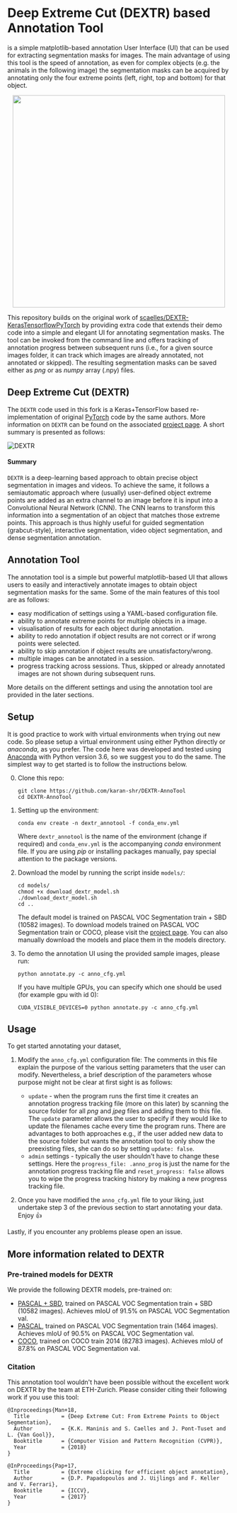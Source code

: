 # Deep Extreme Cut (DEXTR) based Annotation Tool
is a simple matplotlib-based annotation User Interface (UI) that can be used for extracting segmentation masks for images. The main advantage of using this tool is the speed of annotation, as even for complex objects (e.g. the animals in the following image) the segmentation masks can be acquired by annotating only the four extreme points (left, right, top and bottom) for that object.

<p align="center"><img src="doc/github_teaser.gif" align="center" width=480 height=auto/></p>

This repository builds on the original work of [scaelles/DEXTR-KerasTensorflowPyTorch](https://github.com/scaelles/DEXTR-KerasTensorflow) by providing extra code that extends their demo code into a simple and elegant UI for annotating segmentation masks. The tool can be invoked from the command line and offers tracking of annotation progress between subsequent runs (i.e., for a given source images folder, it can track which images are already annotated, not annotated or skipped). The resulting segmentation masks can be saved either as *png* or as *numpy* array (.npy) files. 


## Deep Extreme Cut (DEXTR)
The `DEXTR` code used in this fork is a Keras+TensorFlow based re-implementation of original [PyTorch](https://github.com/scaelles/DEXTR-PyTorch) code by the same authors. More information on `DEXTR` can be found on the associated [project page](http://www.vision.ee.ethz.ch/~cvlsegmentation/dextr). A short summary is presented as follows: 

![DEXTR](doc/dextr.png)

#### Summary
`DEXTR` is a deep-learning based approach to obtain precise object segmentation in images and videos. To achieve the same, it follows a semiautomatic approach where (usually) user-defined object extreme points are added as an extra channel to an image before it is input into a Convolutional Neural Network (CNN). The CNN learns to transform this information into a segmentation of an object that matches those extreme points. This approach is thus highly useful for guided segmentation (grabcut-style), interactive segmentation, video object segmentation, and dense segmentation annotation.


## Annotation Tool
The annotation tool is a simple but powerful matplotlib-based UI that allows users to easily and interactively annotate images to obtain object segmentation masks for the same. Some of the main features of this tool are as follows:
- easy modification of settings using a YAML-based configuration file.
- ability to annotate extreme points for multiple objects in a image.
- visualisation of results for each object during annotation.
- ability to redo annotation if object results are not correct or if wrong points were selected.
- ability to skip annotation if object results are unsatisfactory/wrong.
- multiple images can be annotated in a session.
- progress tracking across sessions. Thus, skipped or already annotated images are not shown during subsequent runs.

More details on the different settings and using the annotation tool are provided in the later sections. 


## Setup
It is good practice to work with virtual environments when trying out new code. So please setup a virtual environment using either Python directly or *anaconda*, as you prefer. The code here was developed and tested using [Anaconda](https://docs.anaconda.com/anaconda/) with Python version 3.6, so we suggest you to do the same. The simplest way to get started is to follow the instructions below.

0. Clone this repo:
    ```Shell
    git clone https://github.com/karan-shr/DEXTR-AnnoTool
    cd DEXTR-AnnoTool
    ```

1. Setting up the environment:
   ```Shell
   conda env create -n dextr_annotool -f conda_env.yml
   ```
   Where `dextr_annotool` is the name of the environment (change if required) and `conda_env.yml` is the accompanying *conda* environment file. If you are using *pip* or installing packages manually, pay special attention to the package versions. 
  
2. Download the model by running the script inside ```models/```:
    ```Shell
    cd models/
    chmod +x download_dextr_model.sh
    ./download_dextr_model.sh
    cd ..
    ```
    The default model is trained on PASCAL VOC Segmentation train + SBD (10582 images). To download models trained on PASCAL VOC Segmentation train or COCO, please visit the [project page](http://www.vision.ee.ethz.ch/~cvlsegmentation/dextr/#downloads). You can also manually download the models and place them in the models directory.

3. To demo the annotation UI using the provided sample images, please run:
    ```Shell
    python annotate.py -c anno_cfg.yml
    ```
    If you have multiple GPUs, you can specify which one should be used (for example gpu with id 0):
    ```Shell
    CUDA_VISIBLE_DEVICES=0 python annotate.py -c anno_cfg.yml
    ```


## Usage

To get started annotating your dataset,

1. Modify the `anno_cfg.yml` configuration file: The comments in this file explain the purpose of the various setting parameters that the user can modify. Nevertheless, a brief description of the parameters whose purpose might not be clear at first sight is as follows:
	*  `update` - when the program runs the first time it creates an annotation progress tracking file (more on this later) by scanning the source folder for all *png* and *jpeg* files and adding them to this file. The `update` parameter allows the user to specify if they would like to update the filenames cache every time the program runs. There are advantages to both approaches e.g., if the user added new data to the source folder but wants the annotation tool to only show the preexisting files, she can  do so by setting `update: false`.
	*  `admin` settings - typically the user shouldn't have to change these settings. Here the `progress_file: .anno_prog` is just the name for the annotation progress tracking file and `reset_progress: false` allows you to wipe the progress tracking history by making a new progress tracking file.

2. Once you have modified the `anno_cfg.yml` file to your liking, just undertake step 3 of the previous section to start annotating your data. Enjoy :thumbsup:       

Lastly, if you encounter any problems please open an issue.


## More information related to DEXTR

### Pre-trained models for DEXTR
We provide the following DEXTR models, pre-trained on:
  * [PASCAL + SBD](https://data.vision.ee.ethz.ch/csergi/share/DEXTR/dextr_pascal-sbd.h5), trained on PASCAL VOC Segmentation train + SBD (10582 images). Achieves mIoU of 91.5% on PASCAL VOC Segmentation val.
  * [PASCAL](https://data.vision.ee.ethz.ch/csergi/share/DEXTR/dextr_pascal.h5), trained on PASCAL VOC Segmentation train (1464 images). Achieves mIoU of 90.5% on PASCAL VOC Segmentation val.
  * [COCO](https://data.vision.ee.ethz.ch/csergi/share/DEXTR/dextr_coco.h5), trained on COCO train 2014 (82783 images). Achieves mIoU of 87.8% on PASCAL VOC Segmentation val.

### Citation
This annotation tool wouldn't have been possible without the excellent work on DEXTR by the team at ETH-Zurich. Please consider citing their following work if you use this tool:

	@Inproceedings{Man+18,
	  Title          = {Deep Extreme Cut: From Extreme Points to Object Segmentation},
	  Author         = {K.K. Maninis and S. Caelles and J. Pont-Tuset and L. {Van Gool}},
	  Booktitle      = {Computer Vision and Pattern Recognition (CVPR)},
	  Year           = {2018}
	}

	@InProceedings{Pap+17,
	  Title          = {Extreme clicking for efficient object annotation},
	  Author         = {D.P. Papadopoulos and J. Uijlings and F. Keller and V. Ferrari},
	  Booktitle      = {ICCV},
	  Year           = {2017}
	}


